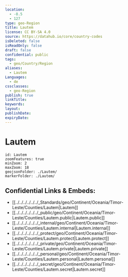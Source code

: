```yaml
---
location:
  - -8.5
  - 127
type: geo-Region
title: Lautem
license: CC BY-SA 4.0
source: https://datahub.io/core/country-codes
isDeleted: false
isReadOnly: false
draft: false
confidential: public
tags:
  - geo/Country/Region
aliases:
  - Lautem
Languages:
  - de
cssclasses:
  - geo-Region
publish: true
linkTitle:
keywords:
layout:
publishDate:
expiryDate:
---
```


# Lautem

```leaflet
id: Lautem
zoomFeatures: true 
minZoom: 2 
maxZoom: 18
geojsonFolder: ./Lautem/
markerFolder: ./Lautem/
```


## Confidential Links & Embeds: 
- [[../../../../../../_Standards/geo/Continent/Oceania/Timor-Leste/Counties/Lautem|Lautem]] 
- [[../../../../../../_public/geo/Continent/Oceania/Timor-Leste/Counties/Lautem.public|Lautem.public]] 
- [[../../../../../../_internal/geo/Continent/Oceania/Timor-Leste/Counties/Lautem.internal|Lautem.internal]] 
- [[../../../../../../_protect/geo/Continent/Oceania/Timor-Leste/Counties/Lautem.protect|Lautem.protect]] 
- [[../../../../../../_private/geo/Continent/Oceania/Timor-Leste/Counties/Lautem.private|Lautem.private]] 
- [[../../../../../../_personal/geo/Continent/Oceania/Timor-Leste/Counties/Lautem.personal|Lautem.personal]] 
- [[../../../../../../_secret/geo/Continent/Oceania/Timor-Leste/Counties/Lautem.secret|Lautem.secret]] 

